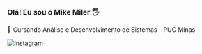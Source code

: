 
### Olá! Eu sou o Mike Miler 🖐️

🚀 Cursando Análise e Desenvolvimento de Sistemas - PUC Minas


[![Instagram](https://img.shields.io/badge/Instagram-E4405F?style=for-the-badge&logo=instagram&logoColor=white)](https://instagram.com/miler_m) 


